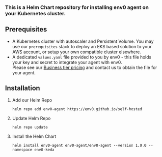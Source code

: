 ### This is a Helm Chart repository for installing env0 agent on your Kubernetes cluster.  

## Prerequisites
- A Kubernetes cluster with autoscaler and Persistent Volume. You may use our `prerequisites` stack to deploy an EKS based solution to your AWS account, or setup your own compatible cluster elsewhere.  
- A dedicated `values.yaml` file provided to you by env0 - this file holds your key and secret to integrate your agent with env0.  
  Please see our [Business tier pricing](https://www.env0.com/pricing) and contact us to obtain the file for your agent.    
  
## Installation
1. Add our Helm Repo
    ```shell
    helm repo add env0-agent https://env0.github.io/self-hosted
    ```

2. Update Helm Repo
    ```shell
    helm repo update
    ```

3. Install the Helm Chart
    ```shell
    helm install env0-agent env0-agent/env0-agent --version 1.0.0 --namespace env0-keda
    ```
